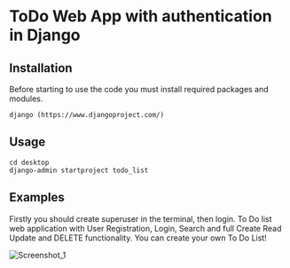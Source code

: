 # ToDo Web App with authentication in Django

## Installation
Before starting to use the code you must install required packages and modules.
```
django (https://www.djangoproject.com/)
```

## Usage
```
cd desktop
django-admin startproject todo_list
```

## Examples
Firstly you should create superuser in the terminal, then login. To Do list web application with User Registration, Login, Search and full Create Read Update and DELETE functionality. You can create your own To Do List!

![Screenshot_1](https://user-images.githubusercontent.com/74485557/150392593-89a852e2-d1fb-4ca6-bad1-ee16ebe3c8db.png)
